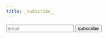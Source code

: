 ```yaml
---
title: _subscribe_
---
```

<form action="https://getsimpleform.com/messages?form_api_token=5f6ce7baef1b2e89d2be999fdc119828" method="post">
<input type='hidden' name='redirect_to' value='https://simonmika.com/subscription-received' />
<input type="email" name="email" placeholder="email" />
<input type="submit" value="subscribe" />
</form>
